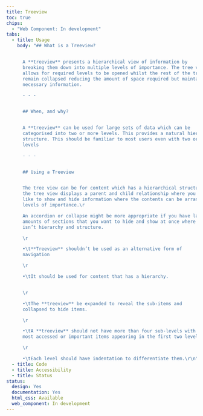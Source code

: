 ```yaml
---
title: Treeview
toc: true
chips:
  - "Web Component: In development"
tabs:
  - title: Usage
    body: "## What is a Treeview?


      A **treeview** presents a hierarchical view of information by
      breaking them down into multiple levels of importance. The tree view
      allows for required levels to be opened whilst the rest of the tree can
      remain collapsed reducing the amount of space required but maintaining the
      necessary information.

      - - -


      ## When, and why?


      A **treeview** can be used for large sets of data which can be
      categorised into two or more levels. This provides a natural hierarchy and
      structure. This should be familiar to most users even with two or more
      levels

      - - -


      ## Using a Treeview


      The tree view can be for content which has a hierarchical structure,
      the tree view displays a parent and child relationship where you would
      like to show and hide information where the contents can be arranged in
      levels of importance.\r

      An accordion or collapse might be more appropriate if you have large
      amounts of sections that you want to hide and show at once where there
      isn’t hierarchy and structure.

      \r

      •\t**Treeview** shouldn’t be used as an alternative form of
      navigation

      \r

      •\tIt should be used for content that has a hierarchy.


      \r

      •\tThe **treeview** be expanded to reveal the sub-items and
      collapsed to hide items.

      \r

      •\tA **treeview** should not have more than four sub-levels with the
      most accessed or important items appearing in the first two levels.

      \r

      •\tEach level should have indentation to differentiate them.\r\n"
  - title: Code
  - title: Accessibility
  - title: Status
status:
  design: Yes
  documentation: Yes
  html_css: Available
  web_component: In development
---
```

